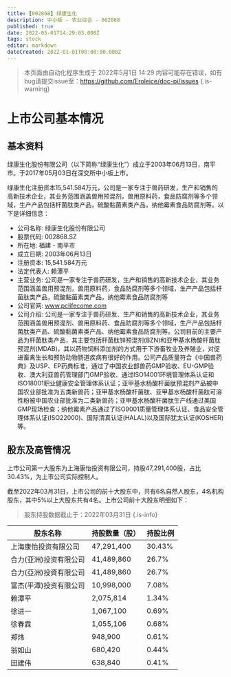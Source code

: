 ```yaml
---
title: [002868] 绿康生化
description: 中小板 - 农业综合 - 002868
published: true
date: 2022-05-01T14:29:03.000Z
tags: stock
editor: markdown
dateCreated: 2022-01-01T00:00:00.000Z
---
```


> 本页面由自动化程序生成于 2022年5月1日 14:29
> 内容可能存在错误，如有bug请提交issue至：https://github.com/Eroleice/doc-pi/issues
{.is-warning}

# 上市公司基本情况

## 基本资料

绿康生化股份有限公司（以下简称“绿康生化”）成立于2003年06月13日，南平市。于2017年05月03日在深交所中小板上市。

绿康生化注册资本15,541.584万元，公司是一家专注于兽药研发，生产和销售的高新技术企业，其业务范围涵盖兽用预混剂，兽用原料药，食品防腐剂等多个领域，生产产品包括杆菌肽类产品，硫酸黏菌素类产品，纳他霉素食品防腐剂等。以下是详细信息：

- 公司名称: 绿康生化股份有限公司
- 股票代码: 002868.SZ
- 所在地: 福建 - 南平市
- 成立日期: 2003年06月13日
- 注册资本: 15,541.584万元
- 法定代表人: 赖潭平
- 主营业务: 公司是一家专注于兽药研发，生产和销售的高新技术企业，其业务范围涵盖兽用预混剂，兽用原料药，食品防腐剂等多个领域，生产产品包括杆菌肽类产品，硫酸黏菌素类产品，纳他霉素食品防腐剂等
- 公司官网: www.pclifecome.com
- 公司介绍: 公司是一家专注于兽药研发、生产和销售的高新技术企业，其业务范围涵盖兽用预混剂、兽用原料药、食品防腐剂等多个领域，生产产品包括杆菌肽类产品、硫酸黏菌素类产品、纳他霉素食品防腐剂等。公司目前的主要产品为杆菌肽类产品，其主要包括杆菌肽锌预混剂(BZN)和亚甲基水杨酸杆菌肽预混剂(MDAB)，其以药物饲料添加剂的方式用于下游畜牧业及养殖业，对促进畜禽生长和预防动物肠道疾病有很好的作用。公司产品质量符合《中国兽药典》及USP、EP药典标准，通过了中国农业部兽药GMP验收、EU-GMP验收、澳大利亚兽药管理部门GMP验收、通过ISO14001环境管理体系认证和ISO18001职业健康安全管理体系认证；亚甲基水杨酸杆菌肽预混剂产品被中国农业部批准为五类新兽药；亚甲基水杨酸杆菌肽、亚甲基水杨酸杆菌肽可溶性粉被中国农业部批准为二类新兽药；亚甲基水杨酸杆菌肽生产线通过美国GMP现场检查；纳他霉素产品通过了ISO9001质量管理体系认证、食品安全管理体系认证(ISO22000)、国际清真认证(HALAL)以及国际犹太认证(KOSHER)等。


## 股东及高管情况

上市公司第一大股东为上海康怡投资有限公司，持股47,291,400股，占比30.43%，为上市公司实际控制人。

截至2022年03月31日，上市公司的前十大股东中，共有6名自然人股东，4名机构股东，其中5%以上大股东共有4名。上市公司前十大股东明细如下：

> 股东持股数据截止于：2022年03月31日
{.is-info}

| 股东名称 | 持股数量（股） | 持股比例 |
| --- | --- | --- |
| 上海康怡投资有限公司 | 47,291,400 | 30.43% |
| 合力(亚洲)投资有限公司 | 41,489,860 | 26.7% |
| 合力(亞洲)投資有限公司 | 41,489,860 | 26.7% |
| 富杰(平潭)投资有限公司 | 10,998,000 | 7.08% |
| 赖潭平 | 2,075,814 | 1.34% |
| 徐进一 | 1,067,100 | 0.69% |
| 徐春霖 | 1,055,106 | 0.68% |
| 郑炜 | 948,900 | 0.61% |
| 翁如山 | 680,420 | 0.44% |
| 田建伟 | 638,840 | 0.41% |




